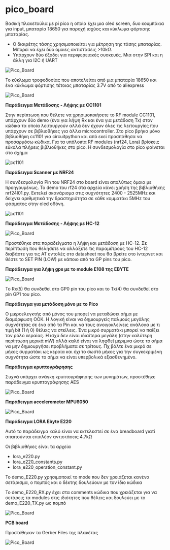 # pico_board

Βασική πλακετούλα με pi pico η οποία έχει μια oled screen, δυο κουμπάκια για input, μπαταρία 18650 για παροχή ισχύος και κύκλωμα φόρτισης μπαταρίας.

- Ο διαιρέτης τάσης χρησιμοποιείται για μέτρηση της τάσης μπαταρίας. Μπορεί να έχει δύο όμοιες αντιστάσεις >10kΩ.
- Υπάρχουν δύο έξοδοι για περιφερειακές συσκευές. Μια στην SPI και η άλλη για I2C ή UART


![Pico_Board](pico_board.jpg)

Το κύκλωμα τροφοδοσίας που αποτελείται από μια μπαταρία 18650 και ένα κύκλωμα φόρτισης τέτοιας μπαταρίας 3.7V από το aliexpress

![Pico_Board](pico_board_photo.jpg)

**Παράδειγμα Μετάδοσης - Λήψης με CC1101**

Στην περίπτωση που θέλετε να χρησιμοποιήσετε το RF module CC1101, υπάρχουν δύο demo (ένα για λήψη Rx και ένα για μετάδοση Tx) στον κώδικα τα οποία λειτουργούν αλλά δεν έχουν όλες τις λειτουργίες που υπάρχουν σε βιβλιοθήκες για άλλα microcontroller. Στο pico βρήκα μόνο βιβλιοθήκη cc1101 για circuitpython και από εκεί προσπάθησα να προσαρμόσω κώδικα. Για τα υπόλοιπα RF modules (nrf24, Lora) βρίσκεις εύκολα πλήρεις βιβλιοθήκες στο pico. Η συνδεσμολογία στο pico φαίνεται στο σχήμα

![cc1101](pico_board_cc1101.jpg)

**Παράδειγμα Scanner με NRF24**

Η συνδεσμολογία Pin του NRF24 στο board είναι απολύτως όμοια με προηγουμένως. Το demo του rf24 στα αρχεία κάνει χρήση της βιβλιοθήκης nrf24l01.py. Εκτελεί σκανάρισμα στις συχνότητες 2400 - 2525MHz και δείχνει αριθμητικά την δραστηριότητα σε κάθε κομματάκι 5MHz του φάσματος στην oled οθόνη.

![cc1101](pico_board_nrf24.jpg)

**Παράδειγμα Μετάδοσης - Λήψης με HC-12**

![Pico_Board](HC12.jpg)

Προστέθηκε στα παραδείγματα η λήψη και μετάδοση με HC-12. Σε περίπτωση που θελήσετε να αλλάξετε τις παραμέτρους του HC-12 διαβάστε για τις AT εντολές στο datasheet που θα βρείτε στο ίντερνετ και θέστε το SET PIN (LOW) με κάποιο από τα GP pins του pico.

**Παράδειγμα για λήψη gps με το module E108 της EBYTE**

![Pico_Board](GPS.jpg)

To Rx(5) θα συνδεθεί στο GP0 pin του pico και το Tx(4) θα συνδεθεί στο pin GP1 του pico.

**Παράδειγμα για μετάδοση μόνο με το Pico**

Ο μικροελεγκτής από μόνος του μπορεί να μεταδώσει σήμα με διαμόρφωση OOK. Η λογική είναι να δημιουργείς παλμούς μεγάλης συχνότητας σε ένα από τα Pin και να τους ανοιγοκλείνεις ανάλογα με τι τιμή bit (1 ή 0) θέλεις να στείλεις. Ένα μικρό συρματάκι μπορεί να παίξει τον ρόλο κεραίας. Η ισχύ δεν είναι ιδιαίτερα μεγάλη (στην καλύτερη περίπτωση μερικά mW) αλλά καλό είναι να ληφθεί μέριμνα ώστε το σήμα να μην δημιουργήσει προβλήματα σε τρίτους. Πχ βάλτε ένα μικρό σε μήκος συρματάκι ως κεραία και όχι το σωστό μήκος για την συγκεκριμένη συχνότητα ώστε το σήμα να είναι υπερβολικά εξασθενημένο. 


**Παράδειγμα κρυπτογράφησης**

Συχνά υπάρχει ανάγκη κρυπτογράφησης των μυνημάτων, προστέθηκε παράδειγμα κρυπτογράφησης AES

![Pico_Board](encrypt.jpg)

**Παράδειγμα accelerometer MPU6050**

![Pico_Board](mpu6050.jpg)

**Παράδειγμα LORA Ebyte E220**

Αυτό το παράδειγμα καλό είναι να εκτελεστεί σε ένα breadboard γιατί απαιτούνται επιπλέον αντιστάσεις 4.7kΩ

Οι βιβλιοθήκες είναι τα αρχεία
* lora_e220.py
* lora_e220_constants.py
* lora_e220_operation_constant.py

Το demo_E220.py χρησιμοποιεί το mode που δεν χρειάζεται κανένα σετάρισμα, ο πομπός και ο δέκτης δουλεύουν με τον ίδιο κώδικα

Το demo_E220_RX.py έχει στα comments κώδικα που χρειάζεται για να σετάρεις τα modules στις ιδιότητες που θέλεις και δουλεύει με το demo_E220_TX.py ως πομπό

![Pico_Board](e220.jpg)

**PCB board**

Προστέθηκαν τα Gerber Files της πλακέτας

![Pico_Board](pico_pcb.jpg)



